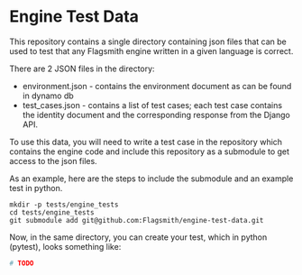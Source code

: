 # Engine Test Data

This repository contains a single directory containing json files that can be used to test that any Flagsmith engine
written in a given language is correct. 

There are 2 JSON files in the directory: 

 * environment.json - contains the environment document as can be found in dynamo db
 * test_cases.json - contains a list of test cases; each test case contains the identity document and the corresponding response from the Django API.

To use this data, you will need to write a test case in the repository which contains the engine code and include 
this repository as a submodule to get access to the json files.

As an example, here are the steps to include the submodule and an example test in python. 

```
mkdir -p tests/engine_tests
cd tests/engine_tests
git submodule add git@github.com:Flagsmith/engine-test-data.git
```

Now, in the same directory, you can create your test, which in python (pytest), looks something like: 

```python
# TODO
```
